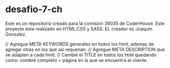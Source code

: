 # desafio-7-ch
Este es un repositorio creado para la comision 36035 de CoderHouse.
Este proyecto esta realizado en HTML,CSS y SASS.
EL creador es Joaquin Gonzalez.

// Agregue META KEYWORDS generales en todos los html, ademas de agregar otras en los que así requerían.
// Agregue META DESCRIPTION que se adapten a cada hmtl.
// Cambie el TITLE en todos los html quedando como: nombre completo + página en la que se encuentra el cliente.